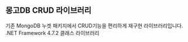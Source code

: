## 몽고DB CRUD 라이브러리
  기존 MongoDB 누겟 패키지에서 CRUD기능을 편리하게 재구현 라이브러리입니다.   
  .NET Framework 4.7.2 클래스 라이브러리
  
  
